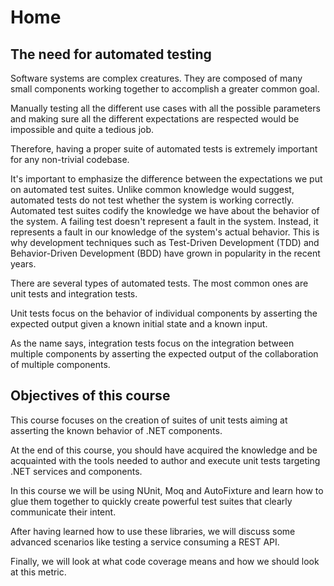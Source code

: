 # Home

## The need for automated testing

Software systems are complex creatures. They are composed of many small components working together to accomplish a greater common goal.

Manually testing all the different use cases with all the possible parameters and making sure all the different expectations are respected would be impossible and quite a tedious job.

Therefore, having a proper suite of automated tests is extremely important for any non-trivial codebase.

It's important to emphasize the difference between the expectations we put on automated test suites. Unlike common knowledge would suggest, automated tests do not test whether the system is working correctly. Automated test suites codify the knowledge we have about the behavior of the system. A failing test doesn't represent a fault in the system. Instead, it represents a fault in our knowledge of the system's actual behavior. This is why development techniques such as Test-Driven Development \(TDD\) and Behavior-Driven Development \(BDD\) have grown in popularity in the recent years.

There are several types of automated tests. The most common ones are unit tests and integration tests.

Unit tests focus on the behavior of individual components by asserting the expected output given a known initial state and a known input.

As the name says, integration tests focus on the integration between multiple components by asserting the expected output of the collaboration of multiple components.

## Objectives of this course

This course focuses on the creation of suites of unit tests aiming at asserting the known behavior of .NET components.

At the end of this course, you should have acquired the knowledge and be acquainted with the tools needed to author and execute unit tests targeting .NET services and components.

In this course we will be using NUnit, Moq and AutoFixture and learn how to glue them together to quickly create powerful test suites that clearly communicate their intent.

After having learned how to use these libraries, we will discuss some advanced scenarios like testing a service consuming a REST API.

Finally, we will look at what code coverage means and how we should look at this metric.

